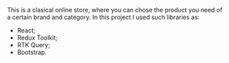 This is a clasical online store, where you can chose the product you need of a certain brand and category. In this project I used such libraries as: 
- React;
- Redux Toolkit;
- RTK Query;
- Bootstrap.
